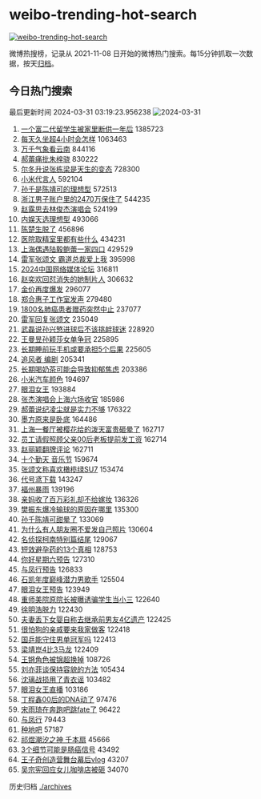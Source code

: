 # weibo-trending-hot-search

[![weibo-trending-hot-search](https://github.com/ameizi/weibo-trending-hot-search/actions/workflows/ci.yml/badge.svg)](https://github.com/ameizi/weibo-trending-hot-search/actions/workflows/ci.yml)

微博热搜榜，记录从 2021-11-08 日开始的微博热门搜索。每15分钟抓取一次数据，按天[归档](./archives)。

## 今日热门搜索

<!-- BEGIN --> 
最后更新时间 2024-03-31 03:19:23.956238 
![2024-03-31](https://imgs-storage.s3.us-east-005.backblazeb2.com/20240331/2024-03-31.png?versionId=4_z8fbbed132d73df8689c40f13_f11516b45f707682f_d20240330_m191923_c005_v0501018_t0009_u01711826363874) 
1. [一个富二代留学生被家里断供一年后](https://s.weibo.com/weibo?q=%23%E4%B8%80%E4%B8%AA%E5%AF%8C%E4%BA%8C%E4%BB%A3%E7%95%99%E5%AD%A6%E7%94%9F%E8%A2%AB%E5%AE%B6%E9%87%8C%E6%96%AD%E4%BE%9B%E4%B8%80%E5%B9%B4%E5%90%8E%23&t=31&band_rank=1&Refer=top) 1385723
1. [每天久坐超4小时会怎样](https://s.weibo.com/weibo?q=%23%E6%AF%8F%E5%A4%A9%E4%B9%85%E5%9D%90%E8%B6%854%E5%B0%8F%E6%97%B6%E4%BC%9A%E6%80%8E%E6%A0%B7%23&t=31&band_rank=2&Refer=top) 1063463
1. [万千气象看云南](https://s.weibo.com/weibo?q=%23%E4%B8%87%E5%8D%83%E6%B0%94%E8%B1%A1%E7%9C%8B%E4%BA%91%E5%8D%97%23&t=31&band_rank=3&Refer=top) 844116
1. [郝蕾痛批朱梓骁](https://s.weibo.com/weibo?q=%23%E9%83%9D%E8%95%BE%E7%97%9B%E6%89%B9%E6%9C%B1%E6%A2%93%E9%AA%81%23&t=31&band_rank=4&Refer=top) 830222
1. [尔冬升说张栋梁是天生的变态](https://s.weibo.com/weibo?q=%23%E5%B0%94%E5%86%AC%E5%8D%87%E8%AF%B4%E5%BC%A0%E6%A0%8B%E6%A2%81%E6%98%AF%E5%A4%A9%E7%94%9F%E7%9A%84%E5%8F%98%E6%80%81%23&t=31&band_rank=5&Refer=top) 728300
1. [小米代言人](https://s.weibo.com/weibo?q=%E5%B0%8F%E7%B1%B3%E4%BB%A3%E8%A8%80%E4%BA%BA&t=31&band_rank=6&Refer=top) 592104
1. [孙千是陈靖可的理想型](https://s.weibo.com/weibo?q=%23%E5%AD%99%E5%8D%83%E6%98%AF%E9%99%88%E9%9D%96%E5%8F%AF%E7%9A%84%E7%90%86%E6%83%B3%E5%9E%8B%23&t=31&band_rank=7&Refer=top) 572513
1. [浙江男子账户里的2470万保住了](https://s.weibo.com/weibo?q=%23%E6%B5%99%E6%B1%9F%E7%94%B7%E5%AD%90%E8%B4%A6%E6%88%B7%E9%87%8C%E7%9A%842470%E4%B8%87%E4%BF%9D%E4%BD%8F%E4%BA%86%23&t=31&band_rank=10&Refer=top) 544235
1. [赵露思去林俊杰演唱会](https://s.weibo.com/weibo?q=%E8%B5%B5%E9%9C%B2%E6%80%9D%E5%8E%BB%E6%9E%97%E4%BF%8A%E6%9D%B0%E6%BC%94%E5%94%B1%E4%BC%9A&t=31&band_rank=8&Refer=top) 524199
1. [内娱天选理想型](https://s.weibo.com/weibo?q=%23%E5%86%85%E5%A8%B1%E5%A4%A9%E9%80%89%E7%90%86%E6%83%B3%E5%9E%8B%23&t=31&band_rank=9&Refer=top) 493066
1. [陈楚生脱了](https://s.weibo.com/weibo?q=%E9%99%88%E6%A5%9A%E7%94%9F%E8%84%B1%E4%BA%86&t=31&band_rank=11&Refer=top) 456896
1. [医院取精室里都有些什么](https://s.weibo.com/weibo?q=%23%E5%8C%BB%E9%99%A2%E5%8F%96%E7%B2%BE%E5%AE%A4%E9%87%8C%E9%83%BD%E6%9C%89%E4%BA%9B%E4%BB%80%E4%B9%88%23&t=31&band_rank=12&Refer=top) 434231
1. [上海偶遇陆毅鲍蕾一家四口](https://s.weibo.com/weibo?q=%23%E4%B8%8A%E6%B5%B7%E5%81%B6%E9%81%87%E9%99%86%E6%AF%85%E9%B2%8D%E8%95%BE%E4%B8%80%E5%AE%B6%E5%9B%9B%E5%8F%A3%23&t=31&band_rank=22&Refer=top) 429529
1. [雷军张颂文 霸道总裁爱上我](https://s.weibo.com/weibo?q=%E9%9B%B7%E5%86%9B%E5%BC%A0%E9%A2%82%E6%96%87%20%E9%9C%B8%E9%81%93%E6%80%BB%E8%A3%81%E7%88%B1%E4%B8%8A%E6%88%91&t=31&band_rank=13&Refer=top) 395998
1. [2024中国网络媒体论坛](https://s.weibo.com/weibo?q=%232024%E4%B8%AD%E5%9B%BD%E7%BD%91%E7%BB%9C%E5%AA%92%E4%BD%93%E8%AE%BA%E5%9D%9B%23&t=31&band_rank=3&Refer=top) 316811
1. [赵奕欢回怼消失的她制片人](https://s.weibo.com/weibo?q=%23%E8%B5%B5%E5%A5%95%E6%AC%A2%E5%9B%9E%E6%80%BC%E6%B6%88%E5%A4%B1%E7%9A%84%E5%A5%B9%E5%88%B6%E7%89%87%E4%BA%BA%23&t=31&band_rank=14&Refer=top) 306632
1. [金价再度爆发](https://s.weibo.com/weibo?q=%23%E9%87%91%E4%BB%B7%E5%86%8D%E5%BA%A6%E7%88%86%E5%8F%91%23&t=31&band_rank=15&Refer=top) 296077
1. [郑合惠子工作室发声](https://s.weibo.com/weibo?q=%E9%83%91%E5%90%88%E6%83%A0%E5%AD%90%E5%B7%A5%E4%BD%9C%E5%AE%A4%E5%8F%91%E5%A3%B0&t=31&band_rank=16&Refer=top) 279480
1. [1800名肺癌患者赠药突然中止](https://s.weibo.com/weibo?q=%231800%E5%90%8D%E8%82%BA%E7%99%8C%E6%82%A3%E8%80%85%E8%B5%A0%E8%8D%AF%E7%AA%81%E7%84%B6%E4%B8%AD%E6%AD%A2%23&t=31&band_rank=17&Refer=top) 237077
1. [雷军回复张颂文](https://s.weibo.com/weibo?q=%23%E9%9B%B7%E5%86%9B%E5%9B%9E%E5%A4%8D%E5%BC%A0%E9%A2%82%E6%96%87%23&t=31&band_rank=18&Refer=top) 235049
1. [武磊说孙兴慜进球后不该挑衅球迷](https://s.weibo.com/weibo?q=%23%E6%AD%A6%E7%A3%8A%E8%AF%B4%E5%AD%99%E5%85%B4%E6%85%9C%E8%BF%9B%E7%90%83%E5%90%8E%E4%B8%8D%E8%AF%A5%E6%8C%91%E8%A1%85%E7%90%83%E8%BF%B7%23&t=31&band_rank=19&Refer=top) 228920
1. [王曼昱孙颖莎女单争冠](https://s.weibo.com/weibo?q=%23%E7%8E%8B%E6%9B%BC%E6%98%B1%E5%AD%99%E9%A2%96%E8%8E%8E%E5%A5%B3%E5%8D%95%E4%BA%89%E5%86%A0%23&t=31&band_rank=20&Refer=top) 225895
1. [长期睡前玩手机或要承担5个后果](https://s.weibo.com/weibo?q=%23%E9%95%BF%E6%9C%9F%E7%9D%A1%E5%89%8D%E7%8E%A9%E6%89%8B%E6%9C%BA%E6%88%96%E8%A6%81%E6%89%BF%E6%8B%855%E4%B8%AA%E5%90%8E%E6%9E%9C%23&t=31&band_rank=21&Refer=top) 225605
1. [追风者 编剧](https://s.weibo.com/weibo?q=%E8%BF%BD%E9%A3%8E%E8%80%85%20%E7%BC%96%E5%89%A7&t=31&band_rank=23&Refer=top) 205341
1. [长期喝奶茶可能会导致抑郁焦虑](https://s.weibo.com/weibo?q=%23%E9%95%BF%E6%9C%9F%E5%96%9D%E5%A5%B6%E8%8C%B6%E5%8F%AF%E8%83%BD%E4%BC%9A%E5%AF%BC%E8%87%B4%E6%8A%91%E9%83%81%E7%84%A6%E8%99%91%23&t=31&band_rank=24&Refer=top) 203386
1. [小米汽车颜色](https://s.weibo.com/weibo?q=%E5%B0%8F%E7%B1%B3%E6%B1%BD%E8%BD%A6%E9%A2%9C%E8%89%B2&t=31&band_rank=25&Refer=top) 194697
1. [眼泪女王](https://s.weibo.com/weibo?q=%E7%9C%BC%E6%B3%AA%E5%A5%B3%E7%8E%8B&t=31&band_rank=26&Refer=top) 193884
1. [张杰演唱会上海六场收官](https://s.weibo.com/weibo?q=%23%E5%BC%A0%E6%9D%B0%E6%BC%94%E5%94%B1%E4%BC%9A%E4%B8%8A%E6%B5%B7%E5%85%AD%E5%9C%BA%E6%94%B6%E5%AE%98%23&t=31&band_rank=27&Refer=top) 185986
1. [郝蕾说纪凌尘就是实力不够](https://s.weibo.com/weibo?q=%23%E9%83%9D%E8%95%BE%E8%AF%B4%E7%BA%AA%E5%87%8C%E5%B0%98%E5%B0%B1%E6%98%AF%E5%AE%9E%E5%8A%9B%E4%B8%8D%E5%A4%9F%23&t=31&band_rank=26&Refer=top) 176322
1. [墨方原来是卧底](https://s.weibo.com/weibo?q=%E5%A2%A8%E6%96%B9%E5%8E%9F%E6%9D%A5%E6%98%AF%E5%8D%A7%E5%BA%95&t=31&band_rank=28&Refer=top) 164486
1. [上海一餐厅被樱花给的泼天富贵砸晕了](https://s.weibo.com/weibo?q=%23%E4%B8%8A%E6%B5%B7%E4%B8%80%E9%A4%90%E5%8E%85%E8%A2%AB%E6%A8%B1%E8%8A%B1%E7%BB%99%E7%9A%84%E6%B3%BC%E5%A4%A9%E5%AF%8C%E8%B4%B5%E7%A0%B8%E6%99%95%E4%BA%86%23&t=31&band_rank=29&Refer=top) 162717
1. [员工请假照顾父亲00后老板提前发工资](https://s.weibo.com/weibo?q=%23%E5%91%98%E5%B7%A5%E8%AF%B7%E5%81%87%E7%85%A7%E9%A1%BE%E7%88%B6%E4%BA%B200%E5%90%8E%E8%80%81%E6%9D%BF%E6%8F%90%E5%89%8D%E5%8F%91%E5%B7%A5%E8%B5%84%23&t=31&band_rank=30&Refer=top) 162714
1. [赵丽颖翻牌评论](https://s.weibo.com/weibo?q=%23%E8%B5%B5%E4%B8%BD%E9%A2%96%E7%BF%BB%E7%89%8C%E8%AF%84%E8%AE%BA%23&t=31&band_rank=31&Refer=top) 162711
1. [十个勤天 音乐节](https://s.weibo.com/weibo?q=%E5%8D%81%E4%B8%AA%E5%8B%A4%E5%A4%A9%20%E9%9F%B3%E4%B9%90%E8%8A%82&t=31&band_rank=32&Refer=top) 159674
1. [张颂文称喜欢橄榄绿SU7](https://s.weibo.com/weibo?q=%23%E5%BC%A0%E9%A2%82%E6%96%87%E7%A7%B0%E5%96%9C%E6%AC%A2%E6%A9%84%E6%A6%84%E7%BB%BFSU7%23&t=31&band_rank=33&Refer=top) 153474
1. [代号鸢下载](https://s.weibo.com/weibo?q=%E4%BB%A3%E5%8F%B7%E9%B8%A2%E4%B8%8B%E8%BD%BD&t=31&band_rank=34&Refer=top) 143247
1. [福州暴雨](https://s.weibo.com/weibo?q=%E7%A6%8F%E5%B7%9E%E6%9A%B4%E9%9B%A8&t=31&band_rank=47&Refer=top) 139196
1. [亲妈收了百万彩礼却不给嫁妆](https://s.weibo.com/weibo?q=%23%E4%BA%B2%E5%A6%88%E6%94%B6%E4%BA%86%E7%99%BE%E4%B8%87%E5%BD%A9%E7%A4%BC%E5%8D%B4%E4%B8%8D%E7%BB%99%E5%AB%81%E5%A6%86%23&t=31&band_rank=36&Refer=top) 136326
1. [樊振东爆冷输球的原因在哪里](https://s.weibo.com/weibo?q=%23%E6%A8%8A%E6%8C%AF%E4%B8%9C%E7%88%86%E5%86%B7%E8%BE%93%E7%90%83%E7%9A%84%E5%8E%9F%E5%9B%A0%E5%9C%A8%E5%93%AA%E9%87%8C%23&t=31&band_rank=35&Refer=top) 135300
1. [孙千陈靖可甜晕了](https://s.weibo.com/weibo?q=%E5%AD%99%E5%8D%83%E9%99%88%E9%9D%96%E5%8F%AF%E7%94%9C%E6%99%95%E4%BA%86&t=31&band_rank=37&Refer=top) 133069
1. [为什么有人朋友圈不爱发自己照片](https://s.weibo.com/weibo?q=%23%E4%B8%BA%E4%BB%80%E4%B9%88%E6%9C%89%E4%BA%BA%E6%9C%8B%E5%8F%8B%E5%9C%88%E4%B8%8D%E7%88%B1%E5%8F%91%E8%87%AA%E5%B7%B1%E7%85%A7%E7%89%87%23&t=31&band_rank=38&Refer=top) 130604
1. [名侦探柯南特别篇结尾](https://s.weibo.com/weibo?q=%E5%90%8D%E4%BE%A6%E6%8E%A2%E6%9F%AF%E5%8D%97%E7%89%B9%E5%88%AB%E7%AF%87%E7%BB%93%E5%B0%BE&t=31&band_rank=39&Refer=top) 129067
1. [短效避孕药的13个真相](https://s.weibo.com/weibo?q=%23%E7%9F%AD%E6%95%88%E9%81%BF%E5%AD%95%E8%8D%AF%E7%9A%8413%E4%B8%AA%E7%9C%9F%E7%9B%B8%23&t=31&band_rank=40&Refer=top) 128753
1. [你好星期六预告](https://s.weibo.com/weibo?q=%E4%BD%A0%E5%A5%BD%E6%98%9F%E6%9C%9F%E5%85%AD%E9%A2%84%E5%91%8A&t=31&band_rank=41&Refer=top) 127310
1. [与凤行预告](https://s.weibo.com/weibo?q=%23%E4%B8%8E%E5%87%A4%E8%A1%8C%E9%A2%84%E5%91%8A%23&t=31&band_rank=42&Refer=top) 126833
1. [石凯年度巅峰潜力男歌手](https://s.weibo.com/weibo?q=%23%E7%9F%B3%E5%87%AF%E5%B9%B4%E5%BA%A6%E5%B7%85%E5%B3%B0%E6%BD%9C%E5%8A%9B%E7%94%B7%E6%AD%8C%E6%89%8B%23&t=31&band_rank=45&Refer=top) 125504
1. [眼泪女王预告](https://s.weibo.com/weibo?q=%E7%9C%BC%E6%B3%AA%E5%A5%B3%E7%8E%8B%E9%A2%84%E5%91%8A&t=31&band_rank=43&Refer=top) 123949
1. [重师美院原院长被曝诱骗学生当小三](https://s.weibo.com/weibo?q=%23%E9%87%8D%E5%B8%88%E7%BE%8E%E9%99%A2%E5%8E%9F%E9%99%A2%E9%95%BF%E8%A2%AB%E6%9B%9D%E8%AF%B1%E9%AA%97%E5%AD%A6%E7%94%9F%E5%BD%93%E5%B0%8F%E4%B8%89%23&t=31&band_rank=44&Refer=top) 122640
1. [徐明浩脱力](https://s.weibo.com/weibo?q=%E5%BE%90%E6%98%8E%E6%B5%A9%E8%84%B1%E5%8A%9B&t=31&band_rank=46&Refer=top) 122430
1. [夫妻丢下女婴自称去继承前男友4亿遗产](https://s.weibo.com/weibo?q=%23%E5%A4%AB%E5%A6%BB%E4%B8%A2%E4%B8%8B%E5%A5%B3%E5%A9%B4%E8%87%AA%E7%A7%B0%E5%8E%BB%E7%BB%A7%E6%89%BF%E5%89%8D%E7%94%B7%E5%8F%8B4%E4%BA%BF%E9%81%97%E4%BA%A7%23&t=31&band_rank=47&Refer=top) 122425
1. [很怕狗的亲戚要来我家做客](https://s.weibo.com/weibo?q=%23%E5%BE%88%E6%80%95%E7%8B%97%E7%9A%84%E4%BA%B2%E6%88%9A%E8%A6%81%E6%9D%A5%E6%88%91%E5%AE%B6%E5%81%9A%E5%AE%A2%23&t=31&band_rank=48&Refer=top) 122418
1. [国乒能守住男单冠军吗](https://s.weibo.com/weibo?q=%23%E5%9B%BD%E4%B9%92%E8%83%BD%E5%AE%88%E4%BD%8F%E7%94%B7%E5%8D%95%E5%86%A0%E5%86%9B%E5%90%97%23&t=31&band_rank=49&Refer=top) 122413
1. [梁靖崑4比3马龙](https://s.weibo.com/weibo?q=%23%E6%A2%81%E9%9D%96%E5%B4%914%E6%AF%943%E9%A9%AC%E9%BE%99%23&t=31&band_rank=50&Refer=top) 122409
1. [王锵角色被锦超换掉](https://s.weibo.com/weibo?q=%23%E7%8E%8B%E9%94%B5%E8%A7%92%E8%89%B2%E8%A2%AB%E9%94%A6%E8%B6%85%E6%8D%A2%E6%8E%89%23&t=31&band_rank=33&Refer=top) 108726
1. [刘亦菲谈保持容貌的方法](https://s.weibo.com/weibo?q=%E5%88%98%E4%BA%A6%E8%8F%B2%E8%B0%88%E4%BF%9D%E6%8C%81%E5%AE%B9%E8%B2%8C%E7%9A%84%E6%96%B9%E6%B3%95&t=31&band_rank=33&Refer=top) 105434
1. [沈璃战损用了青衣谣](https://s.weibo.com/weibo?q=%23%E6%B2%88%E7%92%83%E6%88%98%E6%8D%9F%E7%94%A8%E4%BA%86%E9%9D%92%E8%A1%A3%E8%B0%A3%23&t=31&band_rank=41&Refer=top) 103482
1. [眼泪女王直播](https://s.weibo.com/weibo?q=%23%E7%9C%BC%E6%B3%AA%E5%A5%B3%E7%8E%8B%E7%9B%B4%E6%92%AD%23&t=31&band_rank=46&Refer=top) 103186
1. [丁程鑫00后的DNA动了](https://s.weibo.com/weibo?q=%23%E4%B8%81%E7%A8%8B%E9%91%AB00%E5%90%8E%E7%9A%84DNA%E5%8A%A8%E4%BA%86%23&t=31&band_rank=44&Refer=top) 97476
1. [宋雨琦在奔跑吧跳fate了](https://s.weibo.com/weibo?q=%23%E5%AE%8B%E9%9B%A8%E7%90%A6%E5%9C%A8%E5%A5%94%E8%B7%91%E5%90%A7%E8%B7%B3fate%E4%BA%86%23&t=31&band_rank=41&Refer=top) 96422
1. [与凤行](https://s.weibo.com/weibo?q=%E4%B8%8E%E5%87%A4%E8%A1%8C&t=31&band_rank=41&Refer=top) 79443
1. [种地吧](https://s.weibo.com/weibo?q=%E7%A7%8D%E5%9C%B0%E5%90%A7&t=31&band_rank=46&Refer=top) 57187
1. [祁煜潮汐之神 千本扇](https://s.weibo.com/weibo?q=%E7%A5%81%E7%85%9C%E6%BD%AE%E6%B1%90%E4%B9%8B%E7%A5%9E%20%E5%8D%83%E6%9C%AC%E6%89%87&t=31&band_rank=49&Refer=top) 45666
1. [3个细节可能是肠癌信号](https://s.weibo.com/weibo?q=%233%E4%B8%AA%E7%BB%86%E8%8A%82%E5%8F%AF%E8%83%BD%E6%98%AF%E8%82%A0%E7%99%8C%E4%BF%A1%E5%8F%B7%23&t=31&band_rank=47&Refer=top) 43492
1. [王子奇创造营舞台幕后vlog](https://s.weibo.com/weibo?q=%E7%8E%8B%E5%AD%90%E5%A5%87%E5%88%9B%E9%80%A0%E8%90%A5%E8%88%9E%E5%8F%B0%E5%B9%95%E5%90%8Evlog&t=31&band_rank=41&Refer=top) 43207
1. [吴宗宪回应女儿咖啡店被砸](https://s.weibo.com/weibo?q=%23%E5%90%B4%E5%AE%97%E5%AE%AA%E5%9B%9E%E5%BA%94%E5%A5%B3%E5%84%BF%E5%92%96%E5%95%A1%E5%BA%97%E8%A2%AB%E7%A0%B8%23&t=31&band_rank=31&Refer=top) 34070
<!-- END -->

历史归档 [./archives](./archives)

